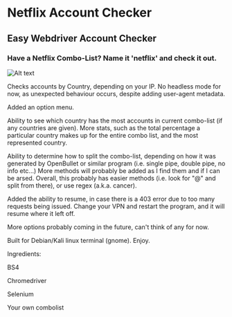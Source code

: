 # Netflix Account Checker
## Easy Webdriver Account Checker
### Have a Netflix Combo-List? Name it 'netflix' and check it out.

![Alt text](assets/pic.png "Netflix Checker running on Kali")

Checks accounts by Country, depending on your IP. No headless mode for now, as unexpected behaviour occurs, despite adding user-agent metadata.

Added an option menu.

Ability to see which country has the most accounts in current combo-list (if any countries are given). More stats, such as the total percentage a particular country makes up for the entire combo list, and the most represented country.

Ability to determine how to split the combo-list, depending on how it was generated by OpenBullet or similar program (i.e. single pipe, double pipe, no info etc...) More methods will probably be added as I find them and if I can be arsed. Overall, this probably has easier methods (i.e. look for "@" and split from there), or use regex (a.k.a. cancer).

Added the ability to resume, in case there is a 403 error due to too many requests being issued. Change your VPN and restart the program, and it will resume where it left off.

More options probably coming in the future, can't think of any for now. 
 
Built for Debian/Kali linux terminal (gnome). Enjoy.

Ingredients:

BS4

Chromedriver

Selenium

Your own combolist
